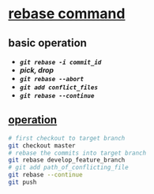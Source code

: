 # [rebase command]()
## basic operation<br>
* ***`git rebase -i commit_id`***<br>
* ***pick, drop***<br>
* ***`git rebase --abort`***<br>
* ***`git add conflict_files`***<br>
* ***`git rebase --continue`***<br>
## [operation]()
```sh
# first checkout to target branch
git checkout master
# rebase the commits into target branch
git rebase develop_feature_branch
# git add path_of_conflicting_file
git rebase --continue
git push
```